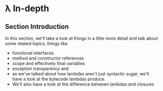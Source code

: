 # λ In-depth

## Section Introduction

In this section, we'll take a look at things in a little more detail and talk about some related topics, things like

  * functional interfaces
  * method and constructor references
  * scope and effectively final variables
  * exception transparency and
  * as we've talked about how lambdas aren't just syntactic sugar, we'll have a look at the bytecode lambdas produce.
  * We'll also have a look at the difference between lambdas and closures


